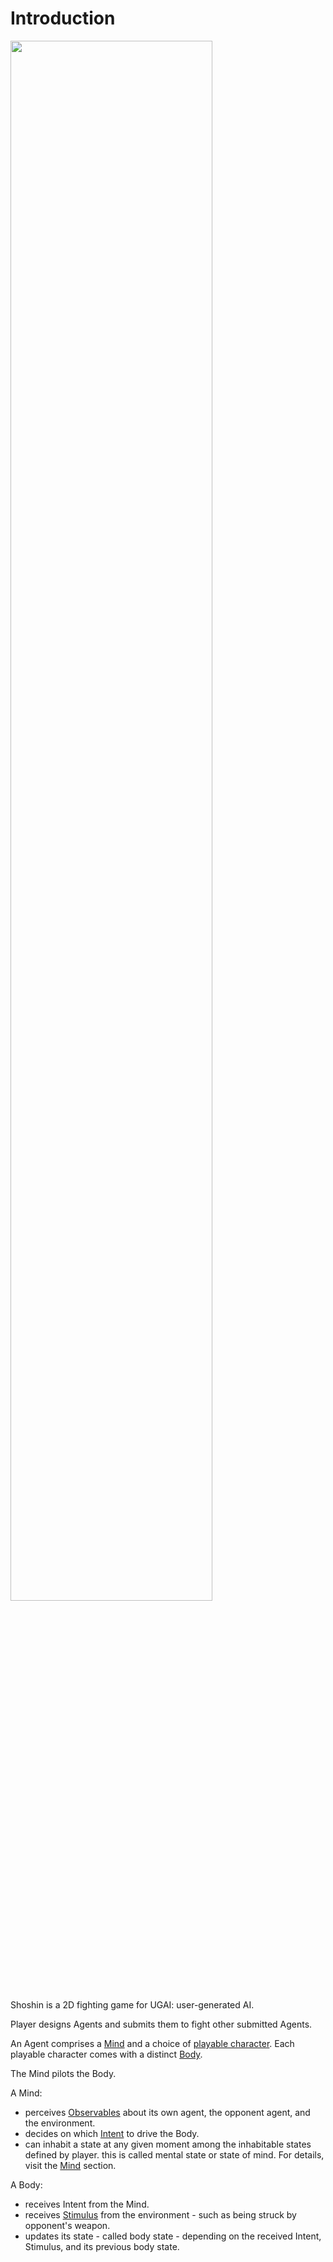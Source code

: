 # Introduction

<img src="/assets/images/shoshin-demo.gif" width="80%"/>

Shoshin is a 2D fighting game for UGAI: user-generated AI.

Player designs Agents and submits them to fight other submitted Agents.

An Agent comprises a [Mind](concepts/mind.md) and a choice of [playable character](concepts/playable-character.md). Each playable character comes with a distinct [Body](concepts/body.md).

The Mind pilots the Body.

A Mind:
- perceives [Observables](concepts/body.md) about its own agent, the opponent agent, and the environment.
- decides on which [Intent](concepts/intent.md) to drive the Body.
- can inhabit a state at any given moment among the inhabitable states defined by player. this is called mental state or state of mind. For details, visit the [Mind](concepts/mind.md) section.

A Body:
- receives Intent from the Mind.
- receives [Stimulus](concepts/stimulus.md) from the environment - such as being struck by opponent's weapon.
- updates its state - called body state - depending on the received Intent, Stimulus, and its previous body state.
